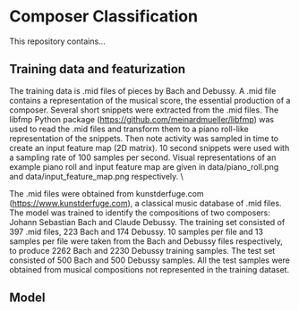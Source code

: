 # Composer Classification

This repository contains... 

## Training data and featurization

The training data is .mid files of pieces by Bach and Debussy. A .mid file contains a representation of the musical score, the essential production of a composer. Several short snippets were extracted from the .mid files. The libfmp Python package (https://github.com/meinardmueller/libfmp) was used to read the .mid files and transform them to a piano roll-like representation of the snippets. Then note activity was sampled in time to create an input feature map (2D matrix). 10 second snippets were used with a sampling rate of 100 samples per second. Visual representations of an example piano roll and input feature map are given in data/piano_roll.png and data/input_feature_map.png respectively. \\

The .mid files were obtained from kunstderfuge.com (https://www.kunstderfuge.com), a classical music database of .mid files. The model was trained to identify the compositions of two composers: Johann Sebastian Bach and Claude Debussy. The training set consisted of 397 .mid files, 223 Bach and 174 Debussy. 10 samples per file and 13 samples per file were taken from the Bach and Debussy files respectively, to produce 2262 Bach and 2230 Debussy training samples. The test set consisted of 500 Bach and 500 Debussy samples. All the test samples were obtained from musical compositions not represented in the training dataset. 


## Model
